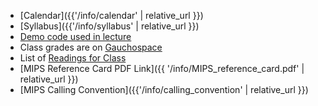 * [Calendar]({{'/info/calendar' | relative_url }})
* [Syllabus]({{'/info/syllabus' | relative_url }})
* [Demo code used in lecture](http://cs.ucsb.edu/~zmatni/cs64f19/demos/)
* Class grades are on [Gauchospace](https://gauchospace.ucsb.edu)
* List of [Readings for Class](http://cs.ucsb.edu/~zmatni/cs64f19/documentation/handouts/)
* <i class="far fa-file-pdf"></i> [MIPS Reference Card PDF Link]({{ '/info/MIPS_reference_card.pdf' | relative_url }})
* [MIPS Calling Convention]({{'/info/calling_convention' | relative_url }})

<!--
* [Midterm Practice Exam]({{'/info/midtermPE.pdf' | relative_url }})
* [Final Practice Exam]({{'/info/finalPE.pdf' | relative_url }})
-->

<!---
   * <i class="far fa-file-pdf"></i> [Midterm]({{'/info/PracticeMidtermExam.pdf' | relative_url }})
   * <i class="far fa-file-pdf"></i> [Final]({{'/info/PracticeFinalExam.pdf' | relative_url }})
   -->
